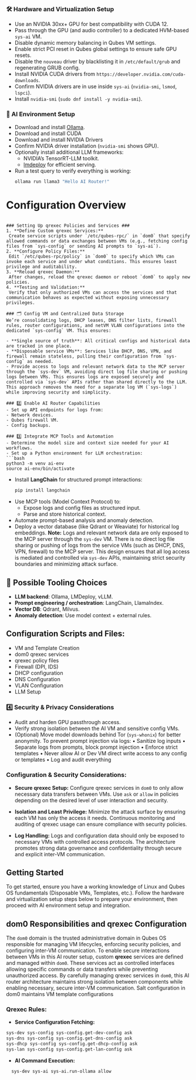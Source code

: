 
### 🛠️ Hardware and Virtualization Setup
- Use an NVIDIA 30xx+ GPU for best compatibility with CUDA 12.
- Pass through the GPU (and audio controller) to a dedicated HVM-based `sys-ai` VM.
- Disable dynamic memory balancing in Qubes VM settings.
- Enable strict PCI reset in Qubes global settings to ensure safe GPU resets.
- Disable the `nouveau` driver by blacklisting it in `/etc/default/grub` and regenerating GRUB config.
- Install NVIDIA CUDA drivers from `https://developer.nvidia.com/cuda-downloads`.
- Confirm NVIDIA drivers are in use inside `sys-ai` (`nvidia-smi`, `lsmod`, `lspci`).
- Install `nvidia-smi` (`sudo dnf install -y nvidia-smi`).

### 🧰 AI Environment Setup
- Download and install [Ollama](https://ollama.ai).
- Download and install CUDA 
- Download and install NVIDIA Drivers
- Confirm NVIDIA driver installation (`nvidia-smi` shows GPU).
- Optionally install additional LLM frameworks:
  - NVIDIA’s TensorRT-LLM toolkit.
  - [lmdeploy](https://github.com/InternLM/lmdeploy) for efficient serving.
- Run a test query to verify everything is working:
  ```bash
  ollama run llama3 "Hello AI Router!"


# Configuration Overview

  ```

### Setting Up qrexec Policies and Services ###
1. **Define Custom qrexec Services:**  
   Create service scripts under `/etc/qubes-rpc/` in `dom0` that specify allowed commands or data exchanges between VMs (e.g., fetching config files from `sys-config` or sending AI prompts to `sys-ai`).
2. **Configure Policy Files:**  
   Edit `/etc/qubes-rpc/policy` in `dom0` to specify which VMs can invoke each service and under what conditions. This ensures least privilege and auditability.
3. **Reload qrexec Daemon:**  
   After changes, reload the qrexec daemon or reboot `dom0` to apply new policies.
4. **Testing and Validation:**  
   Verify that only authorized VMs can access the services and that communication behaves as expected without exposing unnecessary privileges.

### 🗂️ Config VM and Centralized Data Storage
We’re consolidating logs, DHCP leases, DNS filter lists, firewall rules, router configurations, and netVM VLAN configurations into the dedicated `sys-config` VM. This ensures:

- **Single source of truth**: All critical configs and historical data are tracked in one place.
- **Disposable service VMs**: Services like DHCP, DNS, VPN, and firewall remain stateless, pulling their configuration from `sys-config` as needed.
- Provide access to logs and relevant network data to the MCP server through the `sys-dev` VM, avoiding direct log file sharing or pushing logs between VMs. This ensures logs are exposed securely and controlled via `sys-dev` APIs rather than shared directly to the LLM. This approach removes the need for a separate log VM (`sys-logs`) while improving security and simplicity.

### 2️⃣ Enable AI Router Capabilities
- Set up API endpoints for logs from:
  - Network devices.
  - Qubes firewall VM.
  - Config backups.

### 3️⃣ Integrate MCP Tools and Automation
- Determine the model size and context size needed for your AI workflows.
- Set up a Python environment for LLM orchestration:
  ```bash
  python3 -m venv ai-env
  source ai-env/bin/activate
  ```
- Install **LangChain** for structured prompt interactions:
  ```bash
  pip install langchain
  ```
- Use MCP tools (Model Context Protocol) to:
  - Expose logs and config files as structured input.
  - Parse and store historical context.
- Automate prompt-based analysis and anomaly detection.
- Deploy a vector database (like Qdrant or Weaviate) for historical log embeddings.
  **Note:** Logs and relevant network data are only exposed to the MCP server through the `sys-dev` VM. There is no direct log file sharing or pushing of logs from the service VMs (such as DHCP, DNS, VPN, firewall) to the MCP server. This design ensures that all log access is mediated and controlled via `sys-dev` APIs, maintaining strict security boundaries and minimizing attack surface.

## 🧩 Possible Tooling Choices
- **LLM backend**: Ollama, LMDeploy, vLLM.
- **Prompt engineering / orchestration**: LangChain, LlamaIndex.
- **Vector DB**: Qdrant, Milvus.
- **Anomaly detection**: Use model context + external rules.

## Configuration Scripts and Files: ##
- VM and Template Creation
- dom0 qrexec services
- qrexec policy files
- Firewall (DPI, IDS)
- DHCP configuration
- DNS Configuration
- VLAN Configuration
- LLM Setup

### 4️⃣ Security & Privacy Considerations
- Audit and harden GPU passthrough access.
- Verify strong isolation between the AI VM and sensitive config VMs.
- (Optional) Move model downloads behind Tor (`sys-whonix`) for better anonymity.
To prevent prompt injection via logs:
	•	Sanitize log inputs
	•	Separate logs from prompts, block prompt injection
	•	Enforce strict templates
	•	Never allow AI or Dev VM direct write access to any config or templates
	•	Log and audit everything


### Configuration & Security Considerations:

- **Secure qrexec Setup:**
  Configure qrexec services in `dom0` to only allow necessary data transfers between VMs.
  Use `ask` or `allow` in policies depending on the desired level of user interaction and security.

- **Isolation and Least Privilege:**
  Minimize the attack surface by ensuring each VM has only the access it needs.
  Continuous monitoring and auditing of qrexec usage can ensure compliance with security policies.

- **Log Handling:**
  Logs and configuration data should only be exposed to necessary VMs with controlled access protocols.
  The architecture promotes strong data governance and confidentiality through secure and explicit inter-VM communication.

## Getting Started
To get started, ensure you have a working knowledge of Linux and Qubes OS fundamentals (Disposable VMs, Templates, etc.). Follow the hardware and virtualization setup steps below to prepare your environment, then proceed with AI environment setup and integration.

## dom0 Responsibilities and qrexec Configuration
The `dom0` domain is the trusted administrative domain in Qubes OS responsible for managing VM lifecycles, enforcing security policies, and configuring inter-VM communication. To enable secure interactions between VMs in this AI router setup, custom **qrexec** services are defined and managed within `dom0`. These services act as controlled interfaces allowing specific commands or data transfers while preventing unauthorized access.
By carefully managing qrexec services in `dom0`, this AI router architecture maintains strong isolation between components while enabling necessary, secure inter-VM communication.
Salt configuration in dom0 maintains VM template configurations 

### Qrexec Rules:

- **Service Configuration Fetching:**
```bash
sys-dev sys-config sys-config.get-dev-config ask
sys-dns sys-config sys-config.get-dns-config ask
sys-dhcp sys-config sys-config.get-dhcp-config ask 
sys-lan sys-config sys-config.get-lan-config ask
```

- **AI Command Execution:**
```bash
  sys-dev sys-ai sys-ai.run-ollama allow
```